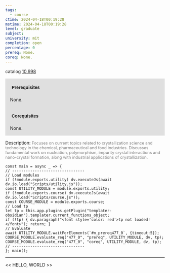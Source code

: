 ```yaml
---
tags:
  - course
ctime: 2024-04-18T00:19:28
mstime: 2024-04-18T00:19:28
level: graduate
subject: 
university: mit
completion: open
percentage: 0
prereq: None.
coreq: None.
---
```


catalog [10.998](http://student.mit.edu/catalog/m10b.html#10.998)

<span style="display: block; padding: 15px; background-color: rgb(100, 100, 100, 0.2);"><font id="m_prereq477_0" style="display: block; font-family: Arial, sans-serif; font-weight: bold; padding: 5px">Prerequisites</font><br><span id="prereq477_0">None.</span></span>
<span style="display: block; padding: 15px; background-color: rgb(100, 100, 100, 0.2);"><font id="m_coreq477_0" style="display: block; font-family: Arial, sans-serif; font-weight: bold; padding: 5px">Corequisites</font><br><span id="coreq477_0">None.</span></span>

<font style="">Description:</font>
<font style="color: grey; font-size: 0.8rem;">Focuses on current topics related to crystallization science and technology in the chemical, pharmaceutical and food industries. Discusses fundamental work on nucleation, polymorphism, impurity crystal interactions and nano-crystal formation, along with industrial applications of crystallization.</font>

```dataviewjs
const main = async _ => {
// --------------------------------
// Load modules
if (!module.exports.utility) dv.executeJs(await dv.io.load("Scripts/utility.js"));
const UTILITY_MODULE = module.exports.utility;
if (!module.exports.course) dv.executeJs(await dv.io.load("Scripts/course.js"));
const COURSE_MODULE = module.exports.course;
// Load tp
let tp = this.app.plugins.getPlugin("templater-obsidian").templater.current_functions_object;
if (!tp) { dv.paragraph("<font style='color: red'>tp not loaded!</font>"); return; }
// Evaluate
await UTILITY_MODULE.waitForElements(`#m_prereq477_0`, {timeout:5});
COURSE_MODULE.evaluate_req("477_0", "prereq", UTILITY_MODULE, dv, tp);
COURSE_MODULE.evaluate_req("477_0", "coreq", UTILITY_MODULE, dv, tp);
// --------------------------------
}; main();
```

---

<< HELLO, WORLD >>
